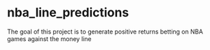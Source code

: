 # nba_line_predictions
The goal of this project is to generate positive returns betting on NBA games against the money line
